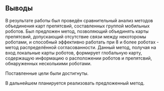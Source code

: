 ## Выводы

В результате работы был проведён сравнительный анализ методов объединения карт препятсвий, составленных группой мобильных роботов. Был предложен метод, позволяющий объединять карты препятсвий, допускающий отсутствие связи между некоторомы роботами, и способный эффективно работать при 8 и более роботах - метод распределённой согласованности. Данный метод, получая на вход локальные карты роботов, формирует глобальную карту, содержащую информацию о расположении роботов и препятсвий, обнаруженных несколькими роботами.

Поставленные цели были достигнуты.

В дальнейшем планируется реализовать предложенный метод.
